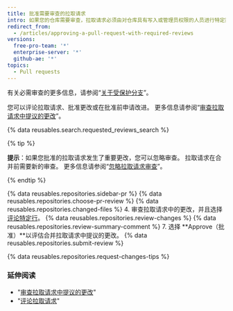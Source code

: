 ```yaml
---
title: 批准需要审查的拉取请求
intro: 如果您的仓库需要审查，拉取请求必须由对仓库具有写入或管理员权限的人员进行特定数量的批准审查，然后才可合并。
redirect_from:
  - /articles/approving-a-pull-request-with-required-reviews
versions:
  free-pro-team: '*'
  enterprise-server: '*'
  github-ae: '*'
topics:
  - Pull requests
---
```


有关必需审查的更多信息，请参阅“[关于受保护分支](/github/administering-a-repository/about-protected-branches#require-pull-request-reviews-before-merging)”。

您可以评论拉取请求、批准更改或在批准前申请改进。 更多信息请参阅“[审查拉取请求中提议的更改](/articles/reviewing-proposed-changes-in-a-pull-request)”。

{% data reusables.search.requested_reviews_search %}

{% tip %}

**提示**：如果您批准的拉取请求发生了重要更改，您可以忽略审查。 拉取请求在合并前需要新的审查。 更多信息请参阅“[忽略拉取请求审查](/articles/dismissing-a-pull-request-review)”。

{% endtip %}

{% data reusables.repositories.sidebar-pr %}
{% data reusables.repositories.choose-pr-review %}
{% data reusables.repositories.changed-files %}
4. 审查拉取请求中的更改，并且选择[评论特定行](/articles/reviewing-proposed-changes-in-a-pull-request/#starting-a-review)。
{% data reusables.repositories.review-changes %}
{% data reusables.repositories.review-summary-comment %}
7. 选择 **Approve（批准）**以评估合并拉取请求中提议的更改。
{% data reusables.repositories.submit-review %}

{% data reusables.repositories.request-changes-tips %}

### 延伸阅读

- "[审查拉取请求中提议的更改](/articles/reviewing-proposed-changes-in-a-pull-request)"
- "[评论拉取请求](/articles/commenting-on-a-pull-request)"
